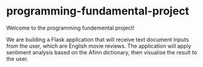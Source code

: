 # programming-fundamental-project

Welcome to the programming fundemental project!

We are building a Flask application that will receive text document inputs from the user, which are English movie reviews. The application will apply sentiment analysis based on the Afinn dictionary, then visualise the result to the user.
